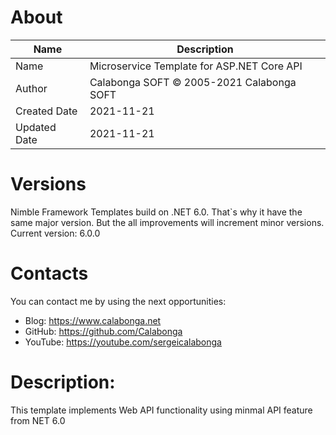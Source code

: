 ﻿# About

| Name         | Description                                |
| ------------ | ------------------------------------------ |
| Name         | Microservice Template for ASP.NET Core API |
| Author       | Calabonga SOFT © 2005-2021 Calabonga SOFT  |
| Created Date | 2021-11-21                                 |
| Updated Date | 2021-11-21                                 |

# Versions

Nimble Framework Templates build on .NET 6.0. That`s why it have the same major version. But the all improvements will increment minor versions. 
Current version: 6.0.0

# Contacts

You can contact me by using the next opportunities:

* Blog: https://www.calabonga.net
* GitHub: https://github.com/Calabonga
* YouTube: https://youtube.com/sergeicalabonga

# Description:

This template implements Web API functionality using minmal API feature from NET 6.0